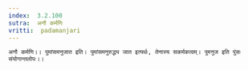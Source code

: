 ```yaml
---
index:  3.2.100
sutra:  अनौ कर्मणि
vritti:  padamanjari
---
```


	अनौ कर्मणि।। पुमांसमनुजात इति। पुमांसमनुरुद्ध्य जात इत्यर्थः, तेनास्य सकर्मकत्वम्। पुमनुज इति पुंसः संयोगान्तलोपः।।
